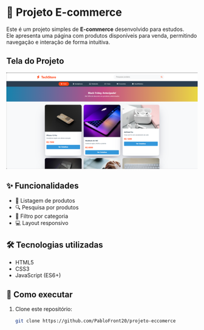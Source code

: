# 🛒 Projeto E-commerce

Este é um projeto simples de **E-commerce** desenvolvido para estudos.  
Ele apresenta uma página com produtos disponíveis para venda, permitindo navegação e interação de forma intuitiva.

## Tela do Projeto

![Tela do meu projeto](imagens/print-projeto.png)

## ✨ Funcionalidades

- 📂 Listagem de produtos  
- 🔍 Pesquisa por produtos  
- 🎯 Filtro por categoria  
- 💻 Layout responsivo  

## 🛠️ Tecnologias utilizadas

- HTML5  
- CSS3  
- JavaScript (ES6+)  

## 🚀 Como executar

1. Clone este repositório:
   ```bash
   git clone https://github.com/PabloFront20/projeto-eccomerce
